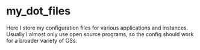 # my_dot_files  
Here I store my configuration files for various applications and instances. Usually I almost only use open source programs, so the config should work for a broader variety of OSs.
